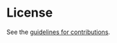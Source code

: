 # License

See the
[guidelines for contributions](https://github.com/turt2live/ietf-mimi-matrix-framework/blob/main/CONTRIBUTING.md).
